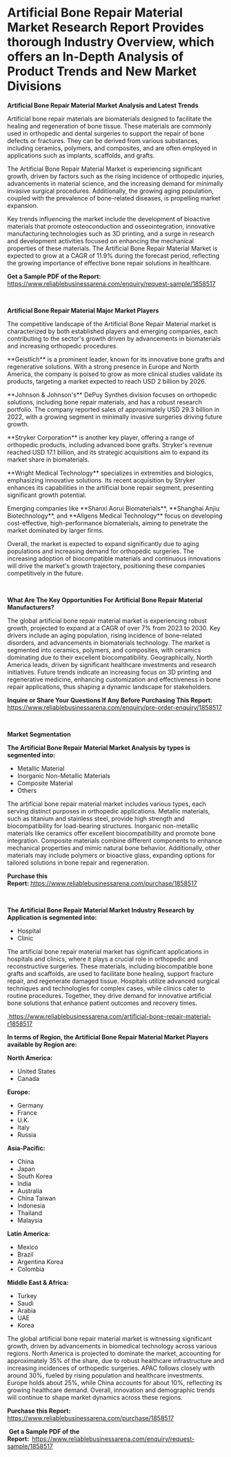 <p><h1>Artificial Bone Repair Material Market Research Report Provides thorough Industry Overview, which offers an In-Depth Analysis of Product Trends and New Market Divisions</h1></p><p><strong>Artificial Bone Repair Material Market Analysis and Latest Trends</strong></p>
<p><p>Artificial bone repair materials are biomaterials designed to facilitate the healing and regeneration of bone tissue. These materials are commonly used in orthopedic and dental surgeries to support the repair of bone defects or fractures. They can be derived from various substances, including ceramics, polymers, and composites, and are often employed in applications such as implants, scaffolds, and grafts.</p><p>The Artificial Bone Repair Material Market is experiencing significant growth, driven by factors such as the rising incidence of orthopedic injuries, advancements in material science, and the increasing demand for minimally invasive surgical procedures. Additionally, the growing aging population, coupled with the prevalence of bone-related diseases, is propelling market expansion. </p><p>Key trends influencing the market include the development of bioactive materials that promote osteoconduction and osseointegration, innovative manufacturing technologies such as 3D printing, and a surge in research and development activities focused on enhancing the mechanical properties of these materials. The Artificial Bone Repair Material Market is expected to grow at a CAGR of 11.9% during the forecast period, reflecting the growing importance of effective bone repair solutions in healthcare.</p></p>
<p><strong>Get a Sample PDF of the Report:&nbsp;</strong> <a href="https://www.reliablebusinessarena.com/enquiry/request-sample/1858517?utm_campaign=3297&utm_medium=2&utm_source=Github&utm_content=ia&utm_term=14042025&utm_id=artificial-bone-repair-material">https://www.reliablebusinessarena.com/enquiry/request-sample/1858517</a></p>
<p>&nbsp;</p>
<p><strong>Artificial Bone Repair Material Major Market Players</strong></p>
<p><p>The competitive landscape of the Artificial Bone Repair Material market is characterized by both established players and emerging companies, each contributing to the sector's growth driven by advancements in biomaterials and increasing orthopedic procedures.</p><p>**Geistlich** is a prominent leader, known for its innovative bone grafts and regenerative solutions. With a strong presence in Europe and North America, the company is poised to grow as more clinical studies validate its products, targeting a market expected to reach USD 2 billion by 2026.</p><p>**Johnson & Johnson's** DePuy Synthes division focuses on orthopedic solutions, including bone repair materials, and has a robust research portfolio. The company reported sales of approximately USD 29.3 billion in 2022, with a growing segment in minimally invasive surgeries driving future growth.</p><p>**Stryker Corporation** is another key player, offering a range of orthopedic products, including advanced bone grafts. Stryker's revenue reached USD 17.1 billion, and its strategic acquisitions aim to expand its market share in biomaterials.</p><p>**Wright Medical Technology** specializes in extremities and biologics, emphasizing innovative solutions. Its recent acquisition by Stryker enhances its capabilities in the artificial bone repair segment, presenting significant growth potential.</p><p>Emerging companies like **Shanxi Aorui Biomaterials**, **Shanghai Anjiu Biotechnology**, and **Allgens Medical Technology** focus on developing cost-effective, high-performance biomaterials, aiming to penetrate the market dominated by larger firms.</p><p>Overall, the market is expected to expand significantly due to aging populations and increasing demand for orthopedic surgeries. The increasing adoption of biocompatible materials and continuous innovations will drive the market's growth trajectory, positioning these companies competitively in the future.</p></p>
<p>&nbsp;</p>
<p><strong>What Are The Key Opportunities For Artificial Bone Repair Material Manufacturers?</strong></p>
<p><p>The global artificial bone repair material market is experiencing robust growth, projected to expand at a CAGR of over 7% from 2023 to 2030. Key drivers include an aging population, rising incidence of bone-related disorders, and advancements in biomaterials technology. The market is segmented into ceramics, polymers, and composites, with ceramics dominating due to their excellent biocompatibility. Geographically, North America leads, driven by significant healthcare investments and research initiatives. Future trends indicate an increasing focus on 3D printing and regenerative medicine, enhancing customization and effectiveness in bone repair applications, thus shaping a dynamic landscape for stakeholders.</p></p>
<p><strong>Inquire or Share Your Questions If Any Before Purchasing This Report:</strong> <a href="https://www.reliablebusinessarena.com/enquiry/pre-order-enquiry/1858517?utm_campaign=3297&utm_medium=2&utm_source=Github&utm_content=ia&utm_term=14042025&utm_id=artificial-bone-repair-material">https://www.reliablebusinessarena.com/enquiry/pre-order-enquiry/1858517</a></p>
<p>&nbsp;</p>
<p><strong>Market Segmentation</strong></p>
<p><strong>The Artificial Bone Repair Material Market Analysis by types is segmented into:</strong></p>
<p><ul><li>Metallic Material</li><li>Inorganic Non-Metallic Materials</li><li>Composite Material</li><li>Others</li></ul></p>
<p><p>The artificial bone repair material market includes various types, each serving distinct purposes in orthopedic applications. Metallic materials, such as titanium and stainless steel, provide high strength and biocompatibility for load-bearing structures. Inorganic non-metallic materials like ceramics offer excellent biocompatibility and promote bone integration. Composite materials combine different components to enhance mechanical properties and mimic natural bone behavior. Additionally, other materials may include polymers or bioactive glass, expanding options for tailored solutions in bone repair and regeneration.</p></p>
<p><strong>Purchase this Report:&nbsp;</strong><a href="https://www.reliablebusinessarena.com/purchase/1858517?utm_campaign=3297&utm_medium=2&utm_source=Github&utm_content=ia&utm_term=14042025&utm_id=artificial-bone-repair-material">https://www.reliablebusinessarena.com/purchase/1858517</a></p>
<p>&nbsp;</p>
<p><strong>The Artificial Bone Repair Material Market Industry Research by Application is segmented into:</strong></p>
<p><ul><li>Hospital</li><li>Clinic</li></ul></p>
<p><p>The artificial bone repair material market has significant applications in hospitals and clinics, where it plays a crucial role in orthopedic and reconstructive surgeries. These materials, including biocompatible bone grafts and scaffolds, are used to facilitate bone healing, support fracture repair, and regenerate damaged tissue. Hospitals utilize advanced surgical techniques and technologies for complex cases, while clinics cater to routine procedures. Together, they drive demand for innovative artificial bone solutions that enhance patient outcomes and recovery times.</p></p>
<p><a href="https://www.reliablebusinessarena.com/artificial-bone-repair-material-r1858517?utm_campaign=3297&utm_medium=2&utm_source=Github&utm_content=ia&utm_term=14042025&utm_id=artificial-bone-repair-material">&nbsp;https://www.reliablebusinessarena.com/artificial-bone-repair-material-r1858517</a></p>
<p><strong>In terms of Region, the Artificial Bone Repair Material Market Players available by Region are:</strong></p>
<p>
    <p> <strong> North America: </strong>
        <ul>
            <li>United States</li>
            <li>Canada</li>
        </ul>
        </p> 
    <p> <strong> Europe: </strong>
        <ul>
            <li>Germany</li>
            <li>France</li>
            <li>U.K.</li>
            <li>Italy</li>
            <li>Russia</li>
        </ul>
        </p> 
    <p> <strong> Asia-Pacific: </strong>
        <ul>
            <li>China</li>
            <li>Japan</li>
            <li>South Korea</li>
            <li>India</li>
            <li>Australia</li>
            <li>China Taiwan</li>
            <li>Indonesia</li>
            <li>Thailand</li>
            <li>Malaysia</li>
        </ul>
        </p> 
    <p> <strong> Latin America: </strong>
        <ul>
            <li>Mexico</li>
            <li>Brazil</li>
            <li>Argentina Korea</li>
            <li>Colombia</li>
        </ul>
        </p> 
    <p> <strong> Middle East & Africa: </strong>
        <ul>
            <li>Turkey</li>
            <li>Saudi</li>
            <li>Arabia</li>
            <li>UAE</li>
            <li>Korea</li>
        </ul>
    </p>
    </p>
<p><p>The global artificial bone repair material market is witnessing significant growth, driven by advancements in biomedical technology across various regions. North America is projected to dominate the market, accounting for approximately 35% of the share, due to robust healthcare infrastructure and increasing incidences of orthopedic surgeries. APAC follows closely with around 30%, fueled by rising population and healthcare investments. Europe holds about 25%, while China accounts for about 10%, reflecting its growing healthcare demand. Overall, innovation and demographic trends will continue to shape market dynamics across these regions.</p></p>
<p><strong>Purchase this Report: </strong><a href="https://www.reliablebusinessarena.com/purchase/1858517?utm_campaign=3297&utm_medium=2&utm_source=Github&utm_content=ia&utm_term=14042025&utm_id=artificial-bone-repair-material">https://www.reliablebusinessarena.com/purchase/1858517</a></p>
<p>&nbsp;<strong>Get a Sample PDF of the Report:&nbsp;&nbsp;</strong><a href="https://www.reliablebusinessarena.com/enquiry/request-sample/1858517?utm_campaign=3297&utm_medium=2&utm_source=Github&utm_content=ia&utm_term=14042025&utm_id=artificial-bone-repair-material">https://www.reliablebusinessarena.com/enquiry/request-sample/1858517</a></p>
<p><strong></strong></p>
<p><p></p><p></p><p></p></p>